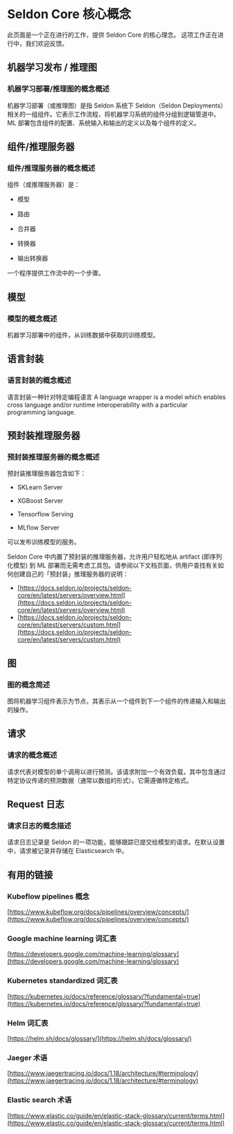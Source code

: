 # Seldon Core 核心概念

此页面是一个正在进行的工作，提供 Seldon Core 的核心理念。
这项工作正在进行中，我们欢迎反馈。

## 机器学习发布 / 推理图

### 机器学习部署/推理图的概念概述

机器学习部署（或推理图）是指 Seldon 系统下 Seldon（Seldon Deployments）相关的一组组件。它表示工作流程，将机器学习系统的组件分组到逻辑管道中。ML 部署包含组件的配置、系统输入和输出的定义以及每个组件的定义。

## 组件/推理服务器

### 组件/推理服务器的概念概述

组件（或推理服务器）是：
-   模型
    
-   路由
    
-   合并器
    
-   转换器
    
-   输出转换器

一个程序提供工作流中的一个步骤。

## 模型

### 模型的概念概述

机器学习部署中的组件，从训练数据中获取的训练模型。

## 语言封装

### 语言封装的概念概述

语言封装一种针对特定编程语言
A language wrapper is a model which enables cross language and/or runtime interoperability with a particular programming language.

## 预封装推理服务器

### 预封装推理服务器的概念概述

预封装推理服务器包含如下：

-   SKLearn Server
    
-   XGBoost Server
    
-   Tensorflow Serving
    
-   MLflow Server
    
可以发布训练模型的服务。

Seldon Core 中内置了预封装的推理服务器，允许用户轻松地从 artifact (即序列化模型) 到 ML 部署而无需考虑工具包。请参阅以下文档页面，供用户查找有关如何创建自己的「预封装」推理服务器的说明：
- [https://docs.seldon.io/projects/seldon-core/en/latest/servers/overview.html](https://docs.seldon.io/projects/seldon-core/en/latest/servers/overview.html)
- [https://docs.seldon.io/projects/seldon-core/en/latest/servers/custom.html](https://docs.seldon.io/projects/seldon-core/en/latest/servers/custom.html)

## 图

### 图的概念简述

图将机器学习组件表示为节点，其表示从一个组件到下一个组件的传递输入和输出的操作。

## 请求

### 请求的概念概述

请求代表对模型的单个调用以进行预测。该请求附加一个有效负载，其中包含通过特定协议传递的预测数据（通常以数组的形式）。它需遵循特定格式。

## Request 日志

### 请求日志的概念描述

请求日志记录是 Seldon 的一项功能，能够跟踪已提交给模型的请求。在默认设置中，请求被记录并存储在 Elasticsearch 中。

## 有用的链接

### Kubeflow pipelines 概念

[https://www.kubeflow.org/docs/pipelines/overview/concepts/](https://www.kubeflow.org/docs/pipelines/overview/concepts/)

### Google machine learning 词汇表

[https://developers.google.com/machine-learning/glossary](https://developers.google.com/machine-learning/glossary)

### Kubernetes standardized 词汇表

[https://kubernetes.io/docs/reference/glossary/?fundamental=true](https://kubernetes.io/docs/reference/glossary/?fundamental=true)

### Helm 词汇表

[https://helm.sh/docs/glossary/](https://helm.sh/docs/glossary/)

### Jaeger 术语

[https://www.jaegertracing.io/docs/1.18/architecture/#terminology](https://www.jaegertracing.io/docs/1.18/architecture/#terminology)

### Elastic search 术语

[https://www.elastic.co/guide/en/elastic-stack-glossary/current/terms.html](https://www.elastic.co/guide/en/elastic-stack-glossary/current/terms.html)

